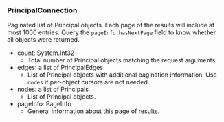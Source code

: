 ### PrincipalConnection
Paginated list of Principal objects. Each page of the results will include at most 1000 entries. Query the `pageInfo.hasNextPage` field to know whether all objects were returned.

- count: System.Int32
  - Total number of Principal objects matching the request arguments.
- edges: a list of PrincipalEdges
  - List of Principal objects with additional pagination information. Use `nodes` if per-object cursors are not needed.
- nodes: a list of Principals
  - List of Principal objects.
- pageInfo: PageInfo
  - General information about this page of results.
